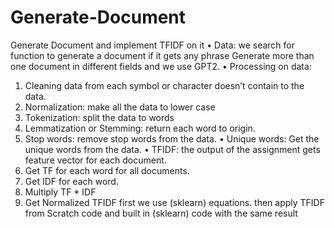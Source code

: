 # Generate-Document
Generate Document and implement TFIDF on it
• Data: we search for function to generate a document if it gets any phrase
Generate more than one document in different fields and we use GPT2.
• Processing on data:
1. Cleaning data from each symbol or character doesn’t contain to the data.
2. Normalization: make all the data to lower case
3. Tokenization: split the data to words
4. Lemmatization or Stemming: return each word to origin.
5. Stop words: remove stop words from the data.
• Unique words: Get the unique words from the data.
• TFIDF: the output of the assignment gets feature vector for each document.
1. Get TF for each word for all documents.
2. Get IDF for each word.
3. Multiply TF * IDF
4. Get Normalized TFIDF
first we use (sklearn) equations.
then apply TFIDF from Scratch code and built in (sklearn) code with the same
result

